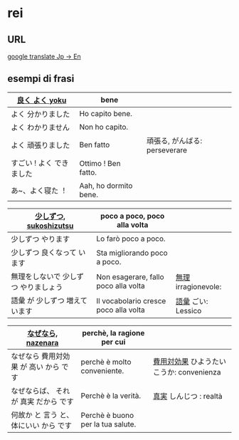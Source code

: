 # rei

## URL
[google translate Jp -> En](https://translate.google.com/?sl=ja&tl=en&text=%E8%B2%BB%E7%94%A8%E5%8A%B9%E6%9E%9C%E3%81%8C%E9%AB%98%E3%81%84&op=translate)

## esempi di frasi 

[良く よく yoku](https://twitter.com/mlcjapanese/status/1491585458282934281/photo/1) | bene |  | 
------------- | ---- | -- |   
よく 分かりました | Ho capito bene. |
よく わかりません | Non ho capito. |
よく 頑張りました | Ben fatto | 頑張る, がんばる: perseverare
すごい ! よく できました | Ottimo ! Ben fatto. |
あ~、よく寝た ！ | Aah, ho dormito bene.

[少しずつ, sukoshizutsu](https://twitter.com/mlcjapanese/status/1491585458282934281/photo/2) | poco a poco, poco alla volta | |
------------- | ---- | -- |   
少しずつ やります | Lo farò poco a poco. | |
少しずつ 良くなって います | Sta migliorando poco a poco. |  |
無理をしないで 少しずつ やりましょう | Non esagerare, fallo poco alla volta | [無理](https://jisho.org/search/%E7%84%A1%E7%90%86) irragionevole: |
語彙 が 少しずつ 増えています | Il vocabolario cresce poco alla volta | [語彙](https://jisho.org/search/%E8%AA%9E%E5%BD%99) ごい: Lessico |

[なぜなら, nazenara](https://twitter.com/mlcjapanese/status/1491585458282934281/photo/3) | perchè, la ragione per cui | |
------------- | ---- | -- |   
なぜなら 費用対効果 が 高い から です | perchè è molto conveniente. | [費用対効果](https://jisho.org/search/%E8%B2%BB%E7%94%A8%E5%AF%BE%E5%8A%B9%E6%9E%9C) ひようたいこうか: convenienza|
なぜならば、 それ が 真実 だから です | Perchè è la verità. | [真実](https://jisho.org/search/%E7%9C%9F%E5%AE%9F) しんじつ : realtà |
何故か と 言う と、 体にいい から です | Perchè è buono per la tua salute. |

